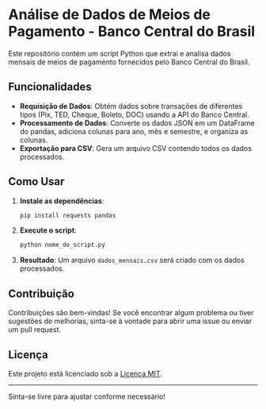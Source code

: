 # Análise de Dados de Meios de Pagamento - Banco Central do Brasil

Este repositório contém um script Python que extrai e analisa dados mensais de meios de pagamento fornecidos pelo Banco Central do Brasil.

## Funcionalidades

- **Requisição de Dados**: Obtém dados sobre transações de diferentes tipos (Pix, TED, Cheque, Boleto, DOC) usando a API do Banco Central.
- **Processamento de Dados**: Converte os dados JSON em um DataFrame do pandas, adiciona colunas para ano, mês e semestre, e organiza as colunas.
- **Exportação para CSV**: Gera um arquivo CSV contendo todos os dados processados.

## Como Usar

1. **Instale as dependências**:
   ```bash
   pip install requests pandas
   ```

2. **Execute o script**:
   ```bash
   python nome_do_script.py
   ```

3. **Resultado**: Um arquivo `dados_mensais.csv` será criado com os dados processados.

## Contribuição

Contribuições são bem-vindas! Se você encontrar algum problema ou tiver sugestões de melhorias, sinta-se à vontade para abrir uma issue ou enviar um pull request.

## Licença

Este projeto está licenciado sob a [Licença MIT](LICENSE).

---

Sinta-se livre para ajustar conforme necessário!
